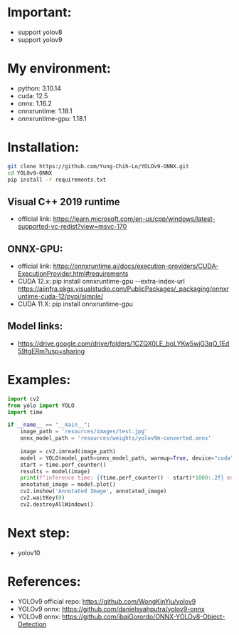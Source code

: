 # Important:
- support yolov8
- support yolov9

# My environment:
- python: 3.10.14
- cuda: 12.5
- onnx: 1.16.2
- onnxruntime: 1.18.1
- onnxruntime-gpu: 1.18.1

# Installation:
```bash
git clone https://github.com/Yung-Chih-Lo/YOLOv9-ONNX.git
cd YOLOv9-ONNX
pip install -r requirements.txt
```
## Visual C++ 2019 runtime
- official link: https://learn.microsoft.com/en-us/cpp/windows/latest-supported-vc-redist?view=msvc-170

## ONNX-GPU: 
- official link: https://onnxruntime.ai/docs/execution-providers/CUDA-ExecutionProvider.html#requirements
- CUDA 12.x: pip install onnxruntime-gpu --extra-index-url https://aiinfra.pkgs.visualstudio.com/PublicPackages/_packaging/onnxruntime-cuda-12/pypi/simple/
- CUDA 11.X: pip install onnxruntime-gpu

## Model links:
- https://drive.google.com/drive/folders/1CZQX0LE_boLYKw5wjG3qO_1Ed59tgERm?usp=sharing


# Examples:

```python
import cv2
from yolo import YOLO
import time

if __name__ == "__main__":
    image_path = 'resources/images/test.jpg'
    onnx_model_path = 'resources/weights/yolov9m-converted.onnx'
    
    image = cv2.imread(image_path)
    model = YOLO(model_path=onnx_model_path, warmup=True, device="cuda")
    start = time.perf_counter()
    results = model(image)
    print(f"inference time: {(time.perf_counter() - start)*1000:.2f} ms")
    annotated_image = model.plot()
    cv2.imshow('Annotated Image', annotated_image)
    cv2.waitKey(0)
    cv2.destroyAllWindows()
```

# Next step: 
- yolov10

# References:
- YOLOv9 official repo: https://github.com/WongKinYiu/yolov9
- YOLOv9 onnx: https://github.com/danielsyahputra/yolov9-onnx
- YOLOv8 onnx: https://github.com/ibaiGorordo/ONNX-YOLOv8-Object-Detection